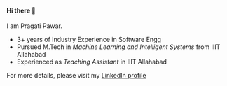 #### Hi there :bell:

I am Pragati Pawar. 
* 3+ years of Industry Experience in Software Engg
* Pursued M.Tech in *Machine Learning and Intelligent Systems* from IIIT Allahabad
* Experienced as *Teaching Assistant* in IIIT Allahabad

For more details, please visit my [LinkedIn profile](https://www.linkedin.com/in/pragati21pawar)
